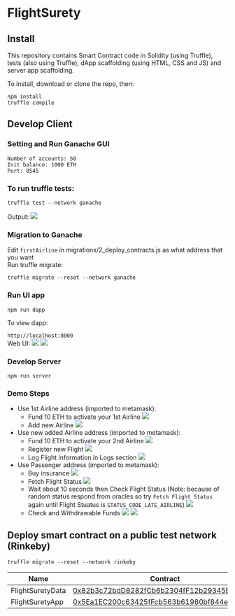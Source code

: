 # FlightSurety
## Install

This repository contains Smart Contract code in Solidity (using Truffle), tests (also using Truffle), dApp scaffolding (using HTML, CSS and JS) and server app scaffolding.

To install, download or clone the repo, then:

```
npm install
truffle compile
```

## Develop Client
### Setting and Run Ganache GUI
`Number of accounts: 50`\
`Init balance: 1000 ETH`\
`Port: 8545`

### To run truffle tests:

```
truffle test --network ganache
```
Output:
![](https://github.com/DoDuy/udacity-blockchain-developer-nanodegree/blob/main/4.%20Project%204%20FlightSurety/images/test.png)
### Migration to Ganache
Edit `firstAirline` in migrations/2_deploy_contracts.js as what address that you want\
Run truffle migrate:

```
truffle migrate --reset --network ganache
```
### Run UI app
```
npm run dapp
```

To view dapp:

`http://localhost:8000`\
Web UI:
![](https://github.com/DoDuy/udacity-blockchain-developer-nanodegree/blob/main/4.%20Project%204%20FlightSurety/images/UI1.png)
![](https://github.com/DoDuy/udacity-blockchain-developer-nanodegree/blob/main/4.%20Project%204%20FlightSurety/images/UI2.png)

### Develop Server

```
npm run server
```

### Demo Steps

- Use 1st Airline address (imported to metamask):
    - Fund 10 ETH to activate your 1st Airline
![](https://github.com/DoDuy/udacity-blockchain-developer-nanodegree/blob/main/4.%20Project%204%20FlightSurety/images/UI3.png)
    - Add new Airline
![](https://github.com/DoDuy/udacity-blockchain-developer-nanodegree/blob/main/4.%20Project%204%20FlightSurety/images/UI4.png)
- Use new added Airline address (imported to metamask):
    - Fund 10 ETH to activate your 2nd Airline
![](https://github.com/DoDuy/udacity-blockchain-developer-nanodegree/blob/main/4.%20Project%204%20FlightSurety/images/UI3.png)
    - Register new Flight
![](https://github.com/DoDuy/udacity-blockchain-developer-nanodegree/blob/main/4.%20Project%204%20FlightSurety/images/UI5.png)
    - Log Flight information in Logs section
![](https://github.com/DoDuy/udacity-blockchain-developer-nanodegree/blob/main/4.%20Project%204%20FlightSurety/images/UI6.png)
- Use Passenger address (imported to metamask):
    - Buy insurance
![](https://github.com/DoDuy/udacity-blockchain-developer-nanodegree/blob/main/4.%20Project%204%20FlightSurety/images/UI7.png)
    - Fetch Flight Status
![](https://github.com/DoDuy/udacity-blockchain-developer-nanodegree/blob/main/4.%20Project%204%20FlightSurety/images/UI9.png)
    - Wait about 10 seconds then Check Flight Status (Note: because of random status respond from oracles so try `Fetch Flight Status` again until Flight Stuatus is `STATUS_CODE_LATE_AIRLINE`)
![](https://github.com/DoDuy/udacity-blockchain-developer-nanodegree/blob/main/4.%20Project%204%20FlightSurety/images/UI8.png)
    - Check and Withdrawable Funds 
![](https://github.com/DoDuy/udacity-blockchain-developer-nanodegree/blob/main/4.%20Project%204%20FlightSurety/images/UI7.5.png)
![](https://github.com/DoDuy/udacity-blockchain-developer-nanodegree/blob/main/4.%20Project%204%20FlightSurety/images/UI10.png)

## Deploy smart contract on a public test network (Rinkeby)
```
truffle migrate --reset --network rinkeby
```
Name|Contract|Transaction
---|---|---
FlightSuretyData|[0x82b3c72bdD8282fCb6b2304fF12b29345EA144b0](https://rinkeby.etherscan.io/address/0x82b3c72bdD8282fCb6b2304fF12b29345EA144b0)|[0x9199b18739f294ad60c517ed47ed0eda918f18c83969a6a1855d0c84f668aaa6](https://rinkeby.etherscan.io/tx/0x9199b18739f294ad60c517ed47ed0eda918f18c83969a6a1855d0c84f668aaa6)
FlightSuretyApp|[0x5Ea1EC200c63425fFcb563b61980bf844eA41D3a](https://rinkeby.etherscan.io/address/0x5Ea1EC200c63425fFcb563b61980bf844eA41D3a)|[0x8606749efbc7327857c7a1d7c79294054da24cf2a00727da532d20ab364fb3ce](https://rinkeby.etherscan.io/tx/0x8606749efbc7327857c7a1d7c79294054da24cf2a00727da532d20ab364fb3ce)
